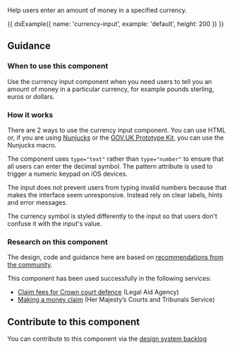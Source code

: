 Help users enter an amount of money in a specified currency.

{{ dsExample({
  name: 'currency-input',
  example: 'default',
  height: 200
}) }}

## Guidance

### When to use this component

Use the currency input component when you need users to tell you an amount of money in a particular currency, for example pounds sterling, euros or dollars.

### How it works

There are 2 ways to use the currency input component. You can use HTML or, if you are using [Nunjucks](https://mozilla.github.io/nunjucks/) or the [GOV.UK Prototype Kit](https://govuk-prototype-kit.herokuapp.com/), you can use the Nunjucks macro.

The component uses `type="text"` rather than `type="number"` to ensure that all users can enter the decimal symbol. The pattern attribute is used to trigger a numeric keypad on iOS devices.

The input does not prevent users from typing invalid numbers because that makes the interface seem unresponsive. Instead rely on clear labels, hints and error messages.

The currency symbol is styled differently to the input so that users don't confuse it with the input's value.

### Research on this component

The design, code and guidance here are based on [recommendations from the community](https://github.com/alphagov/govuk-design-system-backlog/issues/68).

This component has been used successfully in the following services:

- [Claim fees for Crown court defence](https://claim-crown-court-defence.service.gov.uk/) (Legal Aid Agency)
- [Making a money claim](https://www.gov.uk/make-money-claim) (Her Majesty’s Courts and Tribunals Service)

## Contribute to this component

You can contribute to this component via the [design system backlog](https://github.com/ministryofjustice/mojdt-design-system-backlog/)